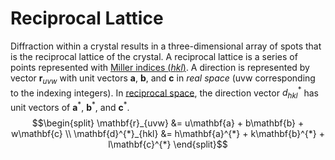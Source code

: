 # Reciprocal Lattice

Diffraction within a crystal results in a three-dimensional array of spots that is the reciprocal lattice of the crystal.
A reciprocal lattice is a series of points represented with [Miller indices $(hkl)$](../engr-839-001-mechanical-metallurgy/miller-indices.md).
A direction is represented by vector $\mathbf{r}_{uvw}$ with unit vectors $\mathbf{a}$, $\mathbf{b}$, and $\mathbf{c}$ in _real space_ (uvw corresponding to the indexing integers).
In [reciprocal space](reciprocal-space.md), the direction vector $d^{*}_{hkl}$ has unit vectors of $\mathbf{a}^{*}$, $\mathbf{b}^{*}$, and $\mathbf{c}^{*}$.
$$\begin{split}
\mathbf{r}_{uvw} &= u\mathbf{a} + b\mathbf{b} + w\mathbf{c} \\
\mathbf{d}^{*}_{hkl} &= h\mathbf{a}^{*} + k\mathbf{b}^{*} + l\mathbf{c}^{*}
\end{split}$$